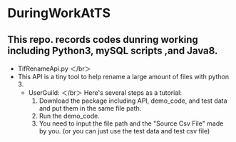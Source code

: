 # DuringWorkAtTS
## This repo. records codes dunring working including Python3, mySQL scripts ,and Java8.

- TifRenameApi.py ＜/br＞
- This API is a tiny tool to help rename a large amount of files with python 3.
  - UserGuild:  ＜/br＞
    Here's several steps as a tutorial:
      1. Download the package including API, demo_code, and test data and put them in the same file path.
      2. Run the demo_code.
      3. You need to input the file path and the "Source Csv File" made by you. (or you can just use the test data and test csv file)
